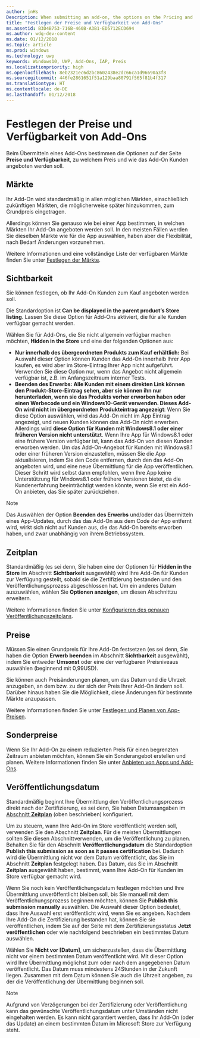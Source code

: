 ```yaml
---
author: jnHs
Description: When submitting an add-on, the options on the Pricing and availability page determine what to charge for your add-on and how it should be offered to customers.
title: "Festlegen der Preise und Verfügbarkeit von Add-Ons"
ms.assetid: B3D4B753-716B-460B-A3B1-ED5712ECD694
ms.author: wdg-dev-content
ms.date: 01/12/2018
ms.topic: article
ms.prod: windows
ms.technology: uwp
keywords: Windows10, UWP, Add-Ons, IAP, Preis
ms.localizationpriority: high
ms.openlocfilehash: 8eb2321ec6d2bc8602438e2dc66ca1d96690a3f8
ms.sourcegitcommit: 446fe2861651f51a129baa80791f565f81b4f317
ms.translationtype: HT
ms.contentlocale: de-DE
ms.lasthandoff: 01/12/2018
---
```

# <a name="set-add-on-pricing-and-availability"></a>Festlegen der Preise und Verfügbarkeit von Add-Ons


Beim Übermitteln eines Add-Ons bestimmen die Optionen auf der Seite **Preise und Verfügbarkeit**, zu welchem Preis und wie das Add-On Kunden angeboten werden soll.

## <a name="markets"></a>Märkte

Ihr Add-On wird standardmäßig in allen möglichen Märkten, einschließlich zukünftigen Märkten, die möglicherweise später hinzukommen, zum Grundpreis eingetragen.

Allerdings können Sie genauso wie bei einer App bestimmen, in welchen Märkten Ihr Add-On angeboten werden soll. In den meisten Fällen werden Sie dieselben Märkte wie für die App auswählen, haben aber die Flexibilität, nach Bedarf Änderungen vorzunehmen. 

Weitere Informationen und eine vollständige Liste der verfügbaren Märkte finden Sie unter [Festlegen der Märkte](define-pricing-and-market-selection.md).

## <a name="visibility"></a>Sichtbarkeit

Sie können festlegen, ob Ihr Add-On Kunden zum Kauf angeboten werden soll. 

Die Standardoption ist **Can be displayed in the parent product’s Store listing**. Lassen Sie diese Option für Add-Ons aktiviert, die für alle Kunden verfügbar gemacht werden. 

Wählen Sie für Add-Ons, die Sie nicht allgemein verfügbar machen möchten, **Hidden in the Store** und eine der folgenden Optionen aus:

-   **Nur innerhalb des übergeordneten Produkts zum Kauf erhältlich:** Bei Auswahl dieser Option können Kunden das Add-On innerhalb Ihrer App kaufen, es wird aber im Store-Eintrag Ihrer App nicht aufgeführt. Verwenden Sie diese Option nur, wenn das Angebot nicht allgemein verfügbar ist, z.B. im Anfangszeitraum interner Tests.
-   **Beenden des Erwerbs: Alle Kunden mit einem direkten Link können den Produkt-Store-Eintrag sehen, aber sie können ihn nur herunterladen, wenn sie das Produkts vorher erworben haben oder einen Werbecode und ein Windows10-Gerät verwenden. Dieses Add-On wird nicht im übergeordneten Produkteintrag angezeigt**: Wenn Sie diese Option auswählen, wird das Add-On nicht im App Eintrag angezeigt, und neuen Kunden können das Add-On nicht erwerben. Allerdings wird **diese Option für Kunden mit Windows8.1 oder einer früheren Version nicht unterstützt**. Wenn Ihre App für Windows8.1 oder eine frühere Version verfügbar ist, kann das Add-On von diesen Kunden erworben werden. Um das Add-On-Angebot für Kunden mit Windows8.1 oder einer früheren Version einzustellen, müssen Sie die App aktualisieren, indem Sie den Code entfernen, durch den das Add-On angeboten wird, und eine neue Übermittlung für die App veröffentlichen. Dieser Schritt wird selbst dann empfohlen, wenn Ihre App keine Unterstützung für Windows8.1 oder frühere Versionen bietet, da die Kundenerfahrung beeinträchtigt werden könnte, wenn Sie erst ein Add-On anbieten, das Sie später zurückziehen.
    
 > [!NOTE] 
 > Das Auswählen der Option **Beenden des Erwerbs** und/oder das Übermitteln eines App-Updates, durch das das Add-On aus dem Code der App entfernt wird, wirkt sich nicht auf Kunden aus, die das Add-On bereits erworben haben, und zwar unabhängig von ihrem Betriebssystem.


## <a name="schedule"></a>Zeitplan

Standardmäßig (es sei denn, Sie haben eine der Optionen für **Hidden in the Store** im Abschnitt **Sichtbarkeit** ausgewählt) wird Ihre Add-On für Kunden zur Verfügung gestellt, sobald sie die Zertifizierung bestanden und den Veröffentlichungsprozess abgeschlossen hat. Um ein anderes Datum auszuwählen, wählen Sie **Optionen anzeigen**, um diesen Abschnittzu erweitern. 

Weitere Informationen finden Sie unter [Konfigurieren des genauen Veröffentlichungszeitplans](configure-precise-release-scheduling.md).


## <a name="pricing"></a>Preise

Müssen Sie einen Grundpreis für Ihre Add-On festsetzen (es sei denn, Sie haben die Option **Erwerb beenden** im Abschnitt **Sichtbarkeit** ausgewählt), indem Sie entweder **Umsonst** oder eine der verfügbaren Preisniveaus auswählen (beginnend mit 0,99USD).

Sie können auch Preisänderungen planen, um das Datum und die Uhrzeit anzugeben, an dem bzw. zu der sich der Preis Ihrer Add-On ändern soll. Darüber hinaus haben Sie die Möglichkeit, diese Änderungen für bestimmte Märkte anzupassen. 

Weitere Informationen finden Sie unter [Festlegen und Planen von App-Preisen](set-and-schedule-app-pricing.md).


## <a name="sale-pricing"></a>Sonderpreise

Wenn Sie Ihr Add-On zu einem reduzierten Preis für einen begrenzten Zeitraum anbieten möchten, können Sie ein Sonderangebot erstellen und planen. Weitere Informationen finden Sie unter [Anbieten von Apps und Add-Ons](put-apps-and-add-ons-on-sale.md).


## <a name="publish-date"></a>Veröffentlichungsdatum

Standardmäßig beginnt Ihre Übermittlung den Veröffentlichungsprozess direkt nach der Zertifizierung, es sei denn, Sie haben Datumsangaben im [Abschnitt **Zeitplan**](#schedule) (oben beschrieben) konfiguriert. 

Um zu steuern, wann Ihre Add-On im Store veröffentlicht werden soll, verwenden Sie den Abschnitt **Zeitplan**. Für die meisten Übermittlungen sollten Sie diesen Abschnittverwenden, um die Veröffentlichung zu planen. Behalten Sie für den Abschnitt **Veröffentlichungsdatum** die Standardoption **Publish this submission as soon as it passes certification** bei. Dadurch wird die Übermittlung nicht vor dem Datum veröffentlicht, das Sie im Abschnitt **Zeitplan** festgelegt haben. Das Datum, das Sie im Abschnitt **Zeitplan** ausgewählt haben, bestimmt, wann Ihre Add-On für Kunden im Store verfügbar gemacht wird.

Wenn Sie noch kein Veröffentlichungsdatum festlegen möchten und Ihre Übermittlung unveröffentlicht bleiben soll, bis Sie manuell mit dem Veröffentlichungsprozess beginnen möchten, können Sie **Publish this submission manually** auswählen. Die Auswahl dieser Option bedeutet, dass Ihre Auswahl erst veröffentlicht wird, wenn Sie es angeben. Nachdem Ihre Add-On die Zertifizierung bestanden hat, können Sie sie veröffentlichen, indem Sie auf der Seite mit dem Zertifizierungsstatus **Jetzt veröffentlichen** oder wie nachfolgend beschrieben ein bestimmtes Datum auswählen.

Wählen Sie **Nicht vor \[Datum\]**, um sicherzustellen, dass die Übermittlung nicht vor einem bestimmten Datum veröffentlicht wird. Mit dieser Option wird Ihre Übermittlung möglichst zum oder nach dem angegebenen Datum veröffentlicht. Das Datum muss mindestens 24Stunden in der Zukunft liegen. Zusammen mit dem Datum können Sie auch die Uhrzeit angeben, zu der die Veröffentlichung der Übermittlung beginnen soll.
 
> [!NOTE]
> Aufgrund von Verzögerungen bei der Zertifizierung oder Veröffentlichung kann das gewünschte Veröffentlichungsdatum unter Umständen nicht eingehalten werden. Es kann nicht garantiert werden, dass Ihr Add-On (oder das Update) an einem bestimmten Datum im Microsoft Store zur Verfügung steht.  



 




